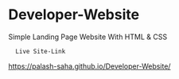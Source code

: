 # Developer-Website
Simple Landing Page Website With HTML & CSS

      Live Site-Link
https://palash-saha.github.io/Developer-Website/


